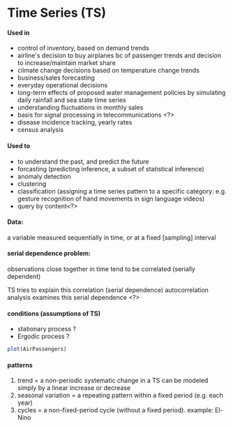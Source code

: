 # Time Series (TS)

#### Used in
- control of inventory, based on demand trends
- airline's decision to buy airplanes bc of passenger trends and decision to increase/maintain market share
- climate change decisions based on temperature change trends
- business/sales forecasting
- everyday operational decisions
- long-term effects of proposed water management policies by simulating daily rainfall and sea state time series
- understanding fluctuations in monthly sales
- basis for signal processing in telecommunications <?>
- disease incidence tracking, yearly rates
- census analysis

#### Used to
- to understand the past, and predict the future
- forcasting (predicting inference, a subset of statistical inference)
- anomaly detection
- clustering
- classification (assigning a time series pattern to a specific category: e.g. gesture recognition of hand movements in sign language videos)
- query by content<?>

#### Data: 
a variable measured sequentially in time, or at a fixed [sampling] interval 

#### serial dependence problem:
observations close together in time tend to be correlated (serially dependent)

TS tries to explain this correlation (serial dependence)
autocorrelation analysis examines this serial dependence <?>

#### conditions (assumptions of TS)
- stationary process ?
- Ergodic process ?

```R
plot(AirPassengers)
```

#### patterns
1. trend = a non-periodic systematic change in a TS
    can be modeled simply by a linear increase or decrease
2. seasonal variation = a repeating pattern within a fixed period (e.g. each year)
3. cycles = a non-fixed-period cycle (without a fixed period). example: El-Nino

 


